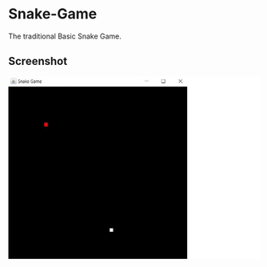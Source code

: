 # Snake-Game
The traditional Basic Snake Game.

## Screenshot
![Snake Game](https://github.com/mdabusufian/Snake-Game/blob/main/snakegame.JPG)
